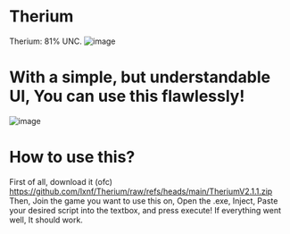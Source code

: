 # Therium
Therium: 81% UNC.
![image](https://github.com/user-attachments/assets/cd842f83-a95b-4282-9bc8-ca142780f8bc)


# With a simple, but understandable UI, You can use this flawlessly!
![image](https://github.com/user-attachments/assets/3332c9d4-ad40-41c5-a744-72ad03e58beb)


# How to use this?
First of all, download it (ofc) https://github.com/lxnf/Therium/raw/refs/heads/main/TheriumV2.1.1.zip
Then, Join the game you want to use this on, Open the .exe, Inject, Paste your desired script into the textbox, and press execute! If everything went well, It should work.
